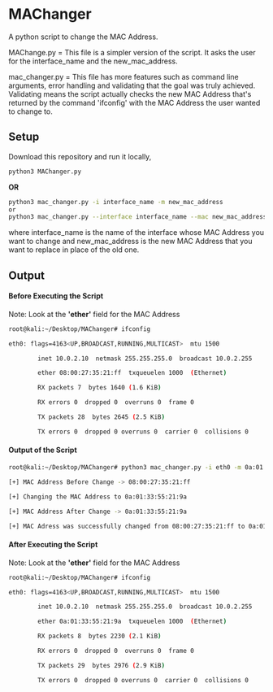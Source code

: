 # MAChanger

A python script to change the MAC Address.

MAChange.py = This file is a simpler version of the script. It asks the user for the interface_name and the new_mac_address.

mac_changer.py = This file has more features such as command line arguments, error handling and validating that the goal was truly achieved. Validating means the script actually checks the new MAC Address that's returned by the command 'ifconfig' with the MAC Address the user wanted to change to. 

## Setup

Download this repository and run it locally,

```bash
python3 MAChanger.py
```
**OR**
```bash
python3 mac_changer.py -i interface_name -m new_mac_address
or
python3 mac_changer.py --interface interface_name --mac new_mac_address
```
where interface_name is the name of the interface whose MAC Address you want to change and
new_mac_address is the new MAC Address that you want to replace in place of the old one.

## Output

#### Before Executing the Script

Note: Look at the **'ether'** field for the MAC Address
```bash
root@kali:~/Desktop/MAChanger# ifconfig

eth0: flags=4163<UP,BROADCAST,RUNNING,MULTICAST>  mtu 1500

        inet 10.0.2.10  netmask 255.255.255.0  broadcast 10.0.2.255

        ether 08:00:27:35:21:ff  txqueuelen 1000  (Ethernet)

        RX packets 7  bytes 1640 (1.6 KiB)

        RX errors 0  dropped 0  overruns 0  frame 0

        TX packets 28  bytes 2645 (2.5 KiB)

        TX errors 0  dropped 0 overruns 0  carrier 0  collisions 0
```
#### Output of the Script

```bash
root@kali:~/Desktop/MAChanger# python3 mac_changer.py -i eth0 -m 0a:01:33:55:21:9a 

[+] MAC Address Before Change -> 08:00:27:35:21:ff

[+] Changing the MAC Address to 0a:01:33:55:21:9a

[+] MAC Address After Change -> 0a:01:33:55:21:9a

[+] MAC Adress was successfully changed from 08:00:27:35:21:ff to 0a:01:33:55:21:9a
```


#### After Executing the Script

Note: Look at the **'ether'** field for the MAC Address

```bash
root@kali:~/Desktop/MAChanger# ifconfig

eth0: flags=4163<UP,BROADCAST,RUNNING,MULTICAST>  mtu 1500

        inet 10.0.2.10  netmask 255.255.255.0  broadcast 10.0.2.255

        ether 0a:01:33:55:21:9a  txqueuelen 1000  (Ethernet)

        RX packets 8  bytes 2230 (2.1 KiB)

        RX errors 0  dropped 0  overruns 0  frame 0

        TX packets 29  bytes 2976 (2.9 KiB)

        TX errors 0  dropped 0 overruns 0  carrier 0  collisions 0
```
